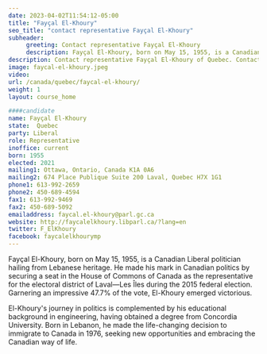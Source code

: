 ```yaml
---
date: 2023-04-02T11:54:12-05:00
title: "Fayçal El-Khoury"
seo_title: "contact representative Fayçal El-Khoury"
subheader:
     greeting: Contact representative Fayçal El-Khoury
     description: Fayçal El-Khoury, born on May 15, 1955, is a Canadian Liberal politician hailing from Lebanese heritage.
description: Contact representative Fayçal El-Khoury of Quebec. Contact information for Fayçal El-Khoury includes email address, phone number, and mailing address.
image: faycal-el-khoury.jpeg
video:
url: /canada/quebec/faycal-el-khoury/
weight: 1
layout: course_home

####candidate
name: Fayçal El-Khoury
state:	Quebec
party: Liberal
role: Representative
inoffice: current
born: 1955
elected: 2021
mailing1: Ottawa, Ontario, Canada K1A 0A6
mailing2: 674 Place Publique Suite 200 Laval, Quebec H7X 1G1
phone1: 613-992-2659
phone2: 450-689-4594
fax1: 613-992-9469
fax2: 450-689-5092
emailaddress: faycal.el-khoury@parl.gc.ca
website: http://faycalelkhoury.libparl.ca/?lang=en
twitter: F_ElKhoury
facebook: faycalelkhourymp
---
```


Fayçal El-Khoury, born on May 15, 1955, is a Canadian Liberal politician hailing from Lebanese heritage. He made his mark in Canadian politics by securing a seat in the House of Commons of Canada as the representative for the electoral district of Laval—Les Îles during the 2015 federal election. Garnering an impressive 47.7% of the vote, El-Khoury emerged victorious.

El-Khoury's journey in politics is complemented by his educational background in engineering, having obtained a degree from Concordia University. Born in Lebanon, he made the life-changing decision to immigrate to Canada in 1976, seeking new opportunities and embracing the Canadian way of life.
